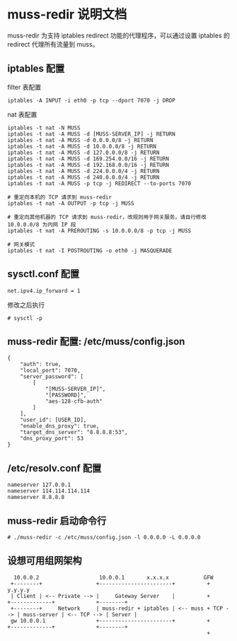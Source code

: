 # muss-redir 说明文档

muss-redir 为支持 iptables redirect 功能的代理程序，可以通过设置 iptables 的 redirect 代理所有流量到 muss。

## iptables 配置

filter 表配置

```
iptables -A INPUT -i eth0 -p tcp --dport 7070 -j DROP
```

nat 表配置

```
iptables -t nat -N MUSS
iptables -t nat -A MUSS -d [MUSS-SERVER_IP] -j RETURN
iptables -t nat -A MUSS -d 0.0.0.0/8 -j RETURN
iptables -t nat -A MUSS -d 10.0.0.0/8 -j RETURN
iptables -t nat -A MUSS -d 127.0.0.0/8 -j RETURN
iptables -t nat -A MUSS -d 169.254.0.0/16 -j RETURN
iptables -t nat -A MUSS -d 192.168.0.0/16 -j RETURN
iptables -t nat -A MUSS -d 224.0.0.0/4 -j RETURN
iptables -t nat -A MUSS -d 240.0.0.0/4 -j RETURN
iptables -t nat -A MUSS -p tcp -j REDIRECT --to-ports 7070

# 重定向本机的 TCP 请求到 muss-redir
iptables -t nat -A OUTPUT -p tcp -j MUSS

# 重定向其他机器的 TCP 请求到 muss-redir，改规则用于网关服务，请自行修改 10.0.0.0/8 为内网 IP 段
iptables -t nat -A PREROUTING -s 10.0.0.0/8 -p tcp -j MUSS

# 网关模式
iptables -t nat -I POSTROUTING -o eth0 -j MASQUERADE
```

## sysctl.conf 配置

```
net.ipv4.ip_forward = 1
```

修改之后执行

```
# sysctl -p
```

## muss-redir 配置: /etc/muss/config.json

```
{
    "auth": true,
    "local_port": 7070,
    "server_password": [
        [
            "[MUSS-SERVER_IP]",
            "[PASSWORD]",
            "aes-128-cfb-auth"
        ]
    ],
    "user_id": [USER_ID],
    "enable_dns_proxy": true,
    "target_dns_server": "8.8.8.8:53",
    "dns_proxy_port": 53
}
```

## /etc/resolv.conf 配置

```
nameserver 127.0.0.1
nameserver 114.114.114.114
nameserver 8.8.8.8
```

## muss-redir 启动命令行

```
# ./muss-redir -c /etc/muss/config.json -l 0.0.0.0 -L 0.0.0.0
```

## 设想可用组网架构

```
  10.0.0.2                   10.0.0.1       x.x.x.x           GFW
 +--------+                 +-----------------------+          +         y.y.y.y
 | Client | <-- Private --> |     Gateway Server    |          +         +-------------+             +--------+
 +--------+     Network     | muss-redir + iptables | <-- muss + TCP --> | muss-server | <-- TCP --> | Server |
 gw 10.0.0.1                +-----------------------+          +         +-------------+             +--------+
                                                               +
```
